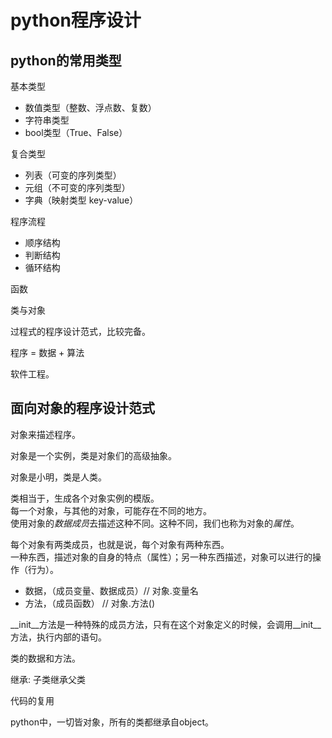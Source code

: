 # python程序设计

## python的常用类型
基本类型
- 数值类型（整数、浮点数、复数）
- 字符串类型
- bool类型（True、False）

复合类型
- 列表（可变的序列类型）
- 元组（不可变的序列类型）
- 字典（映射类型 key-value）

程序流程
- 顺序结构
- 判断结构
- 循环结构

函数

类与对象

过程式的程序设计范式，比较完备。  

程序 = 数据 + 算法  

软件工程。  

## 面向对象的程序设计范式
对象来描述程序。  

对象是一个实例，类是对象们的高级抽象。

对象是小明，类是人类。  

类相当于，生成各个对象实例的模版。  
每一个对象，与其他的对象，可能存在不同的地方。  
使用对象的*数据成员*去描述这种不同。这种不同，我们也称为对象的*属性*。  

每个对象有两类成员，也就是说，每个对象有两种东西。  
一种东西，描述对象的自身的特点（属性）；另一种东西描述，对象可以进行的操作（行为）。
- 数据，（成员变量、数据成员）// 对象.变量名
- 方法，（成员函数） // 对象.方法()

__init__方法是一种特殊的成员方法，只有在这个对象定义的时候，会调用__init__方法，执行内部的语句。

类的数据和方法。  

继承: 子类继承父类  

代码的复用

python中，一切皆对象，所有的类都继承自object。  